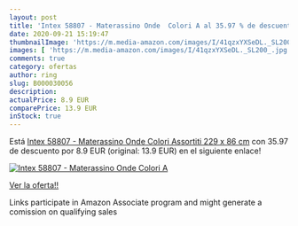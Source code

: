 ```yaml
---
layout: post
title: 'Intex 58807 - Materassino Onde  Colori A al 35.97 % de descuento'
date: 2020-09-21 15:19:47
thumbnailImage: 'https://m.media-amazon.com/images/I/41qzxYXSeDL._SL200_.jpg'
images: [ 'https://m.media-amazon.com/images/I/41qzxYXSeDL._SL200_.jpg' ]
comments: true
category: ofertas
author: ring
slug: B000030056
description:
actualPrice: 8.9 EUR
comparePrice: 13.9 EUR
inStock: true
---
```


Está [Intex 58807 - Materassino Onde  Colori Assortiti  229 x 86 cm](https://www.amazon.it/dp/B000030056/?tag=tolees00-21) con 35.97 de descuento por 8.9 EUR (original: 13.9 EUR) en el siguiente enlace!

[![Intex 58807 - Materassino Onde  Colori A](https://m.media-amazon.com/images/I/41qzxYXSeDL._SL200_.jpg)](https://www.amazon.it/dp/B000030056/?tag=tolees00-21)

[Ver la oferta!!](https://www.amazon.it/dp/B000030056/?tag=tolees00-21)

Links participate in Amazon Associate program and might generate a comission on qualifying sales


